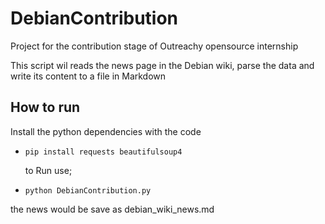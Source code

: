 # DebianContribution
Project for the contribution stage of Outreachy opensource internship

This script wil reads the news page in the Debian wiki, parse the data and write its content to a file in Markdown

<h2>How to run</h2>

Install the python dependencies with the code
<ul>
<li><code>pip install requests beautifulsoup4</code></li>

to Run  use;
<li><code>python DebianContribution.py</code></li>
</ul>

the news would be save as debian_wiki_news.md
